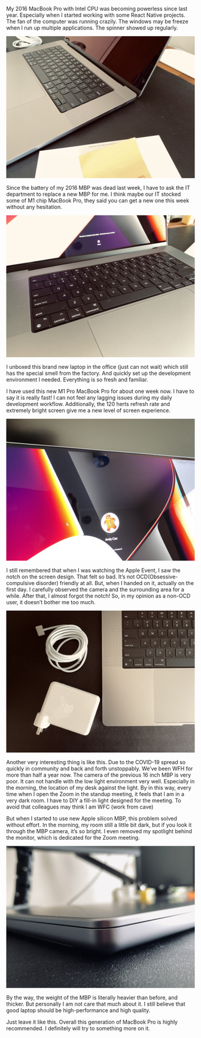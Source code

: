 My 2016 MacBook Pro with Intel CPU was becoming powerless since last year. Especially when I started working with some React Native projects. The fan of the computer was running crazily. The windows may be freeze when I run up multiple applications. The spinner showed up regularly.

![](https://raw.githubusercontent.com/f1982/planet-of-images/main/img/IMG_9830.jpg)

Since the battery of my 2016 MBP was dead last week, I have to ask the IT department to replace a new MBP for me. I think maybe our IT stocked some of M1 chip MacBook Pro, they said you can get a new one this week without any hesitation.

![](https://raw.githubusercontent.com/f1982/planet-of-images/main/img/IMG_9827.jpg)

I unboxed this brand new laptop in the office (just can not wait) which still has the special smell from the factory. And quickly set up the development environment I needed. Everything is so fresh and familiar.

I have used this new M1 Pro MacBook Pro for about one week now. I have to say it is really fast! I can not feel any lagging issues during my daily development workflow. Additionally, the 120 herts refresh rate and extremely bright screen give me a new level of screen experience.

![](https://raw.githubusercontent.com/f1982/planet-of-images/main/img/IMG_9828.JPG)

I still remembered that when I was watching the Apple Event, I saw the notch on the screen design. That felt so bad. It’s not OCD(Obsessive-compulsive disorder) friendly at all. But, when I handed on it, actually on the first day. I carefully observed the camera and the surrounding area for a while. After that, I almost forgot the notch! So, in my opinion as a non-OCD user, it doesn’t bother me too much.

![](https://raw.githubusercontent.com/f1982/planet-of-images/main/img/IMG_9829.jpg)

Another very interesting thing is like this. Due to the COVID-19 spread so quickly in community and back and forth unstoppably. We’ve been WFH for more than half a year now. The camera of the previous 16 inch MBP is very poor. It can not handle with the low light environment very well. Especially in the morning, the location of my desk against the light. By in this way, every time when I open the Zoom in the standup meeting, it feels that I am in a very dark room. I have to DIY a fill-in light designed for the meeting. To avoid that colleagues may think I am WFC (work from cave)

But when I started to use new Apple silicon MBP, this problem solved without effort. In the morning, my room still a little bit dark, but if you look it through the MBP camera, it’s so bright. I even removed my spotlight behind the monitor, which is dedicated for the Zoom meeting.

![](https://raw.githubusercontent.com/f1982/planet-of-images/main/img/IMG_9831.jpg)

By the way, the weight of the MBP is literally heavier than before, and thicker. But personally I am not care that much about it. I still believe that good laptop should be high-performance and high quality.

Just leave it like this. Overall this generation of MacBook Pro is highly recommended. I definitely will try to something more on it.
